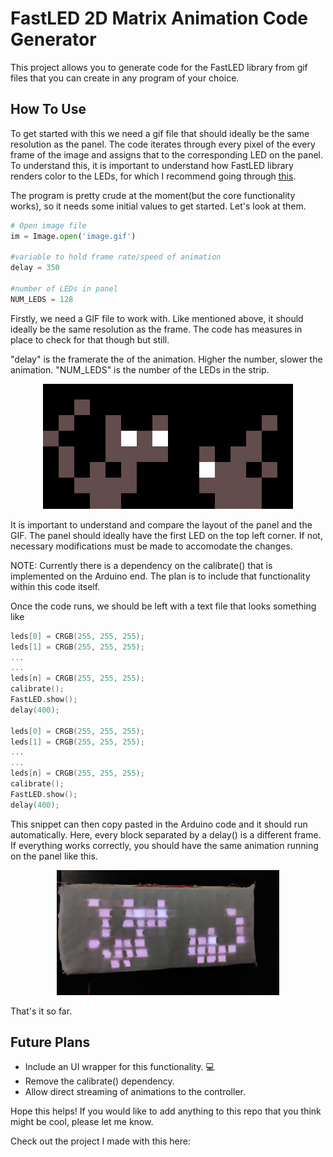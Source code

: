 # FastLED 2D Matrix Animation Code Generator
This project allows you to generate code for the FastLED library from gif files that you can create in any program of your choice. 


## How To Use

To get started with this we need a gif file that should ideally be the same resolution as the panel. The code iterates through every pixel of the every frame of the image and assigns that to the corresponding LED on the panel. To understand this, it is important to understand how FastLED library renders color to the LEDs, for which I recommend going through [this](https://github.com/FastLED/FastLED/wiki/Controlling-leds+).

The program is pretty crude at the moment(but the core functionality works), so it needs some initial values to get started. Let's look at them.

```python
# Open image file
im = Image.open('image.gif')

#variable to hold frame rate/speed of animation
delay = 350

#number of LEDs in panel
NUM_LEDS = 128
```

Firstly, we need a GIF file to work with. Like mentioned above, it should ideally be the same resolution as the frame. The code has measures in place to check for that though but still.

"delay" is the framerate the of the animation. Higher the number, slower the animation. 
"NUM_LEDS" is the number of the LEDs in the strip. 

<div align=center>
<img height="200" width="400" src="assets/cat-export.gif" alt="Cat GIF">
</div>

It is important to understand and compare the layout of the panel and the GIF. The panel should ideally have the first LED on the top left corner. If not, necessary modifications must be made to accomodate the changes. 

NOTE: Currently there is a dependency on the calibrate() that is implemented on the Arduino end. The plan is to include that functionality within this code itself. 

Once the code runs, we should be left with a text file that looks something like

```cpp
leds[0] = CRGB(255, 255, 255);
leds[1] = CRGB(255, 255, 255);
...
...
leds[n] = CRGB(255, 255, 255);
calibrate();
FastLED.show();
delay(400);

leds[0] = CRGB(255, 255, 255);
leds[1] = CRGB(255, 255, 255);
...
...
leds[n] = CRGB(255, 255, 255);
calibrate();
FastLED.show();
delay(400);
```

This snippet can then copy pasted in the Arduino code and it should run automatically. Here, every block separated by a delay() is a different frame. If everything works correctly, you should have the same animation running on the panel like this. 

<div align=center>
<img height="200" src="assets/final.jpeg" alt="Cat GIF">
</div>

That's it so far.

## Future Plans
* Include an UI wrapper for this functionality. 💻
* Remove the calibrate() dependency.
* Allow direct streaming of animations to the controller.

Hope this helps! If you would like to add anything to this repo that you think might be cool, please let me know. 

Check out the project I made with this here: 

